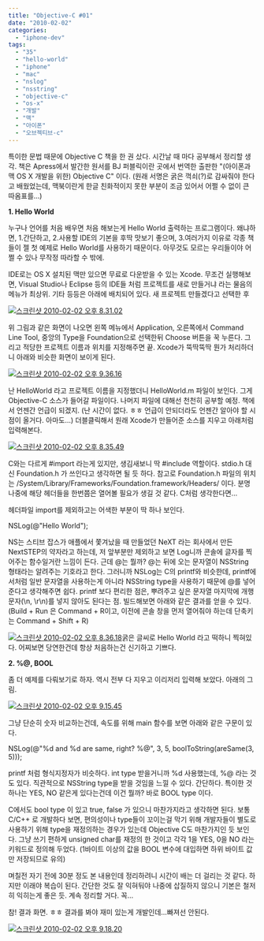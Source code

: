 ```yaml
---
title: "Objective-C #01"
date: "2010-02-02"
categories: 
  - "iphone-dev"
tags: 
  - "35"
  - "hello-world"
  - "iphone"
  - "mac"
  - "nslog"
  - "nsstring"
  - "objective-c"
  - "os-x"
  - "개발"
  - "맥"
  - "아이폰"
  - "오브젝티브-c"
---
```


  

특이한 문법 때문에 Objective C 책을 한 권 샀다. 시간날 때 마다 공부해서 정리할 생각. 책은 Apress에서 발간한 원서를 BJ 퍼블릭이란 곳에서 번역한 출판한 "(아이폰과 맥 OS X 개발을 위한) Objective C" 이다. (원래 서명은 굵은 꺽쇠(?)로 감싸줘야 한다고 배웠었는데, 맥북이란게 한글 친화적이지 못한 부분이 조금 있어서 어쩔 수 없이 큰 따옴표를...)

  

  

**1\. Hello World**

누구나 언어를 처음 배우면 처음 해보는게 Hello World 출력하는 프로그램이다. 왜냐하면, 1.간단하고, 2.사용할 IDE의 기본을 후딱 맛보기 좋으며, 3.여러가지 이유로 각종 책들이 젤 첫 예제로 Hello World를 사용하기 때문이다. 아무것도 모르는 우리들이야 어쩔 수 있나 무작정 따라할 수 밖에.

  

IDE로는 OS X 설치된 맥만 있으면 무료로 다운받을 수 있는 Xcode. 무조건 실행해보면, Visual Studio나 Eclipse 등의 IDE들 처럼 프로젝트를 새로 만들거냐 라는 물음의 메뉴가 최상위. 기타 등등은 아래에 배치되어 있다. 새 프로젝트 만들겠다고 선택한 후

[![](images/스크린샷-2010-02-02-오후-8.31.02.png "스크린샷 2010-02-02 오후 8.31.02")](https://blurblah.net/wp-content/uploads/2010/02/스크린샷-2010-02-02-오후-8.31.02.png)

위 그림과 같은 화면이 나오면 왼쪽 메뉴에서 Application, 오른쪽에서 Command Line Tool, 중앙의 Type을 Foundation으로 선택한뒤 Choose 버튼을 꾹 누른다. 그리고 적당한 프로젝트 이름과 위치를 지정해주면 끝. Xcode가 뚝딱뚝딱 뭔가 처리하더니 아래와 비슷한 화면이 보이게 된다.

[![](images/스크린샷-2010-02-02-오후-9.36.16.png "스크린샷 2010-02-02 오후 9.36.16")](https://blurblah.net/wp-content/uploads/2010/02/스크린샷-2010-02-02-오후-9.36.16.png)

난 HelloWorld 라고 프로젝트 이름을 지정했더니 HelloWorld.m 파일이 보인다. 그게 Objective-C 소스가 들어갈 파일이다. 나머지 파일에 대해선 천천히 공부할 예정. 책에서 언젠간 언급이 되겠지. (난 시간이 없다. ㅎㅎ 언급이 안되더라도 언젠간 알아야 할 시점이 올거다. 아마도...) 더블클릭해서 원래 Xcode가 만들어준 소스를 지우고 아래처럼 입력해본다.

[![](images/스크린샷-2010-02-02-오후-8.35.49.png "스크린샷 2010-02-02 오후 8.35.49")](https://blurblah.net/wp-content/uploads/2010/02/스크린샷-2010-02-02-오후-8.35.49.png)

C와는 다르게 #import 라는게 있지만, 생김새보니 딱 #include 역할이다. stdio.h 대신 Foundation.h 가 쓰인다고 생각하면 될 듯 하다. 참고로 Foundation.h 파일의 위치는 /System/Library/Frameworks/Foundation.framework/Headers/ 이다. 분명 나중에 해당 헤더들을 한번쯤은 열어볼 필요가 생길 것 같다. C처럼 생각한다면...

  

헤더파일 import를 제외하고는 어색한 부분이 딱 하나 보인다.

NSLog(@"Hello World");

NS는 스티브 잡스가 애플에서 쫓겨났을 때 만들었던 NeXT 라는 회사에서 만든 NextSTEP의 약자라고 하는데, 저 앞부분만 제외하고 보면 Log니까 콘솔에 글자를 찍어주는 함수일거란 느낌이 든다. 근데 @는 뭘까? @는 뒤에 오는 문자열이 NSString 형태라는 알려주는 기호라고 한다. 그러니까 NSLog는 C의 printf와 비슷한데, printf에서처럼 일반 문자열을 사용하는게 아니라 NSString type을 사용하기 때문에 @를 넣어준다고 생각해주면 쉽다. printf 보다 편리한 점은, 뿌려주고 싶은 문자열 마지막에 개행문자(\\n, \\r\\n)를 넣지 않아도 된다는 점. 빌드해보면 아래와 같은 결과를 얻을 수 있다. (Build + Run 은 Command + R이고, 이전에 콘솔 창을 먼저 열어줘야 하는데 단축키는 Command + Shift + R)

[![](images/스크린샷-2010-02-02-오후-8.36.18.png "스크린샷 2010-02-02 오후 8.36.18")](https://blurblah.net/wp-content/uploads/2010/02/스크린샷-2010-02-02-오후-8.36.18.png)굵은 글씨로 Hello World 라고 떡하니 찍혀있다. 어찌보면 당연한건데 항상 처음하는건 신기하고 기쁘다.

  

  

**2\. %@, BOOL**

좀 더 예제를 다뤄보기로 하자. 역시 전부 다 지우고 이리저리 입력해 보았다. 아래의 그림.

[![](images/스크린샷-2010-02-02-오후-9.15.45.png "스크린샷 2010-02-02 오후 9.15.45")](https://blurblah.net/wp-content/uploads/2010/02/스크린샷-2010-02-02-오후-9.15.45.png)

그냥 단순히 숫자 비교하는건데, 속도를 위해 main 함수를 보면 아래와 같은 구문이 있다.

NSLog(@"%d and %d are same, right? %@", 3, 5, boolToString(areSame(3, 5)));

printf 처럼 형식지정자가 비슷하다. int type 받을거니까 %d 사용했는데, %@ 라는 것도 있다. 직관적으로 NSString type을 받을 것임을 느낄 수 있다. 간단하다. 특이한 것 하나는 YES, NO 같은게 있다는건데 이건 뭘까? 바로 BOOL type 이다.

C에서도 bool type 이 있고 true, false 가 있으니 마찬가지라고 생각하면 된다. 보통 C/C++ 로 개발하다 보면, 편의성이나 type들이 꼬이는걸 막기 위해 개발자들이 별도로 사용하기 위해 type을 재정의하는 경우가 있는데 Objective C도 마찬가지인 듯 보인다. 그냥 쓰기 편하게 unsigned char를 재정의 한 것이고 각각 1을 YES, 0을 NO 라는 키워드로 정의해 두었다. (1바이트 이상의 값을 BOOL 변수에 대입하면 하위 바이트 값만 저장되므로 유의)

며칠전 자기 전에 30분 정도 본 내용인데 정리하려니 시간이 배는 더 걸리는 것 같다. 하지만 이래야 복습이 된다. 간단한 것도 잘 익혀둬야 나중에 삽질하지 않으니 기본은 철저히 익히는게 좋은 듯. 계속 정리할 거다. 꼭...

참! 결과 화면. ㅎㅎ 결과를 봐야 재미 있는게 개발인데...빠져선 안된다.

[![](images/스크린샷-2010-02-02-오후-9.18.20.png "스크린샷 2010-02-02 오후 9.18.20")](https://blurblah.net/wp-content/uploads/2010/02/스크린샷-2010-02-02-오후-9.18.20.png)
